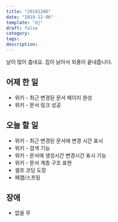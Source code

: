 ```yaml
---
title: "20191206"
date: "2019-12-06"
template: "dj"
draft: false
category: 
tags:
description:
---
```


날이 많이 춥네요. 집이 낡아서 외풍이 끝내줍니다.

## 어제 한 일

* 위키 - 최근 변경된 문서 페이지 완성
* 위키 - 문서 링크 성공

## 오늘 할 일

* 위키 - 최근 변경된 문서에 변경 시간 표시
* 위키 - 검색 기능
* 위키 - 문서에 생성시간 변경시간 표시 기능
* 위키 - 문서 계층 구조 표현
* 셀프 코딩 도장
* 패캠/스프링

## 장애

* 없을 무
